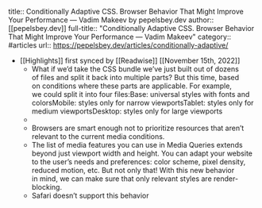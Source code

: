title:: Conditionally Adaptive CSS. Browser Behavior That Might Improve Your Performance — Vadim Makeev by pepelsbey.dev
author:: [[pepelsbey.dev]]
full-title:: "Conditionally Adaptive CSS. Browser Behavior That Might Improve Your Performance — Vadim Makeev"
category:: #articles
url:: https://pepelsbey.dev/articles/conditionally-adaptive/

- [[Highlights]] first synced by [[Readwise]] [[November 15th, 2022]]
	- What if we’d take the CSS bundle we’ve just built out of dozens of files and split it back into multiple parts? But this time, based on conditions where these parts are applicable. For example, we could split it into four files:Base: universal styles with fonts and colorsMobile: styles only for narrow viewportsTablet: styles only for medium viewportsDesktop: styles only for large viewports
	- <link    rel="stylesheet" href="base.css"><link    rel="stylesheet" href="mobile.css"    media="(max-width: 767px)"><link    rel="stylesheet" href="tablet.css"    media="(min-width: 768px) and (max-width: 1023px)"><link    rel="stylesheet" href="desktop.css"    media="(min-width: 1024px)">
	- Browsers are smart enough not to prioritize resources that aren’t relevant to the current media conditions.
	- The list of media features you can use in Media Queries extends beyond just viewport width and height. You can adapt your website to the user’s needs and preferences: color scheme, pixel density, reduced motion, etc. But not only that! With this new behavior in mind, we can make sure that only relevant styles are render-blocking.
	- Safari doesn’t support this behavior